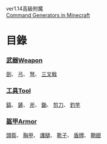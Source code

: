 ver1.14高級附魔  
[Command Generators in Minecraft](https://www.digminecraft.com/generators/index.php)  
# 目錄
### [武器Weapon](Weapon.md)  
 [劍](Weapon.md#劍Sword)、
 [弓](Weapon.md#弓Bow)、
 [弩](Weapon.md#弩Crossbow)、
 [三叉戟](Weapon.md#三叉戟Trident)  
 
### [工具Tool](Tool.md)  
 [鎬](Tool.md#鎬Pickaxe)、
 [鏟](Tool.md#鏟Shovel)、
 [斧](Tool.md#斧Axe)、
 [鋤](Tool.md#鋤Hoe)、
 [剪刀](Tool.md#剪刀Shears)、
 [釣竿](Tool.md#釣竿fishing-rod)   
 
### [盔甲Armor](Armor.md)  
 [頭盔](Armor.md#頭盔Helmet)、
 [胸甲](Armor.md#胸甲Chestplates)、
 [護腿](Armor.md#護腿Leggings)、
 [靴子](Armor.md#靴子Boots)、
 [盾牌](Armor.md#盾牌Shield)、
 [鞘翅](Armor.md#鞘翅Elytra)
